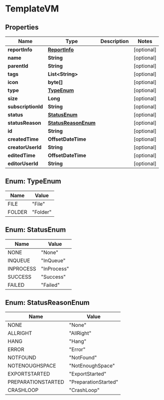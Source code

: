 

# TemplateVM


## Properties

Name | Type | Description | Notes
------------ | ------------- | ------------- | -------------
**reportInfo** | [**ReportInfo**](ReportInfo.md) |  |  [optional]
**name** | **String** |  |  [optional]
**parentId** | **String** |  |  [optional]
**tags** | **List&lt;String&gt;** |  |  [optional]
**icon** | **byte[]** |  |  [optional]
**type** | [**TypeEnum**](#TypeEnum) |  |  [optional]
**size** | **Long** |  |  [optional]
**subscriptionId** | **String** |  |  [optional]
**status** | [**StatusEnum**](#StatusEnum) |  |  [optional]
**statusReason** | [**StatusReasonEnum**](#StatusReasonEnum) |  |  [optional]
**id** | **String** |  |  [optional]
**createdTime** | **OffsetDateTime** |  |  [optional]
**creatorUserId** | **String** |  |  [optional]
**editedTime** | **OffsetDateTime** |  |  [optional]
**editorUserId** | **String** |  |  [optional]



## Enum: TypeEnum

Name | Value
---- | -----
FILE | &quot;File&quot;
FOLDER | &quot;Folder&quot;



## Enum: StatusEnum

Name | Value
---- | -----
NONE | &quot;None&quot;
INQUEUE | &quot;InQueue&quot;
INPROCESS | &quot;InProcess&quot;
SUCCESS | &quot;Success&quot;
FAILED | &quot;Failed&quot;



## Enum: StatusReasonEnum

Name | Value
---- | -----
NONE | &quot;None&quot;
ALLRIGHT | &quot;AllRight&quot;
HANG | &quot;Hang&quot;
ERROR | &quot;Error&quot;
NOTFOUND | &quot;NotFound&quot;
NOTENOUGHSPACE | &quot;NotEnoughSpace&quot;
EXPORTSTARTED | &quot;ExportStarted&quot;
PREPARATIONSTARTED | &quot;PreparationStarted&quot;
CRASHLOOP | &quot;CrashLoop&quot;



